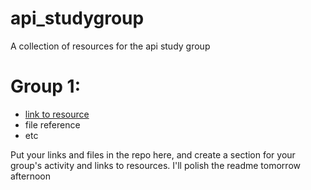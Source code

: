 # api_studygroup
A collection of resources for the api study group

# Group 1:
- [link to resource]()
- file reference
- etc

Put your links and files in the repo here, and create a section for your group's activity and links to resources.  I'll polish the readme tomorrow afternoon

